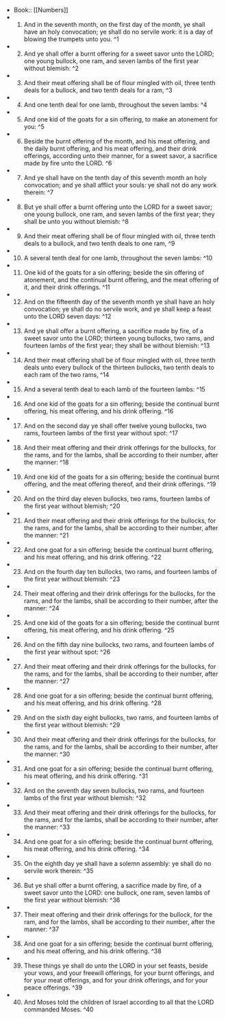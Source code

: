 - Book:: [[Numbers]]
- 1. And in the seventh month, on the first day of the month, ye shall have an holy convocation; ye shall do no servile work: it is a day of blowing the trumpets unto you. ^1
- 2. And ye shall offer a burnt offering for a sweet savor unto the LORD; one young bullock, one ram, and seven lambs of the first year without blemish: ^2
- 3. And their meat offering shall be of flour mingled with oil, three tenth deals for a bullock, and two tenth deals for a ram, ^3
- 4. And one tenth deal for one lamb, throughout the seven lambs: ^4
- 5. And one kid of the goats for a sin offering, to make an atonement for you: ^5
- 6. Beside the burnt offering of the month, and his meat offering, and the daily burnt offering, and his meat offering, and their drink offerings, according unto their manner, for a sweet savor, a sacrifice made by fire unto the LORD. ^6
- 7. And ye shall have on the tenth day of this seventh month an holy convocation; and ye shall afflict your souls: ye shall not do any work therein: ^7
- 8. But ye shall offer a burnt offering unto the LORD for a sweet savor; one young bullock, one ram, and seven lambs of the first year; they shall be unto you without blemish: ^8
- 9. And their meat offering shall be of flour mingled with oil, three tenth deals to a bullock, and two tenth deals to one ram, ^9
- 10. A several tenth deal for one lamb, throughout the seven lambs: ^10
- 11. One kid of the goats for a sin offering; beside the sin offering of atonement, and the continual burnt offering, and the meat offering of it, and their drink offerings. ^11
- 12. And on the fifteenth day of the seventh month ye shall have an holy convocation; ye shall do no servile work, and ye shall keep a feast unto the LORD seven days: ^12
- 13. And ye shall offer a burnt offering, a sacrifice made by fire, of a sweet savor unto the LORD; thirteen young bullocks, two rams, and fourteen lambs of the first year; they shall be without blemish: ^13
- 14. And their meat offering shall be of flour mingled with oil, three tenth deals unto every bullock of the thirteen bullocks, two tenth deals to each ram of the two rams, ^14
- 15. And a several tenth deal to each lamb of the fourteen lambs: ^15
- 16. And one kid of the goats for a sin offering; beside the continual burnt offering, his meat offering, and his drink offering. ^16
- 17. And on the second day ye shall offer twelve young bullocks, two rams, fourteen lambs of the first year without spot: ^17
- 18. And their meat offering and their drink offerings for the bullocks, for the rams, and for the lambs, shall be according to their number, after the manner: ^18
- 19. And one kid of the goats for a sin offering; beside the continual burnt offering, and the meat offering thereof, and their drink offerings. ^19
- 20. And on the third day eleven bullocks, two rams, fourteen lambs of the first year without blemish; ^20
- 21. And their meat offering and their drink offerings for the bullocks, for the rams, and for the lambs, shall be according to their number, after the manner: ^21
- 22. And one goat for a sin offering; beside the continual burnt offering, and his meat offering, and his drink offering. ^22
- 23. And on the fourth day ten bullocks, two rams, and fourteen lambs of the first year without blemish: ^23
- 24. Their meat offering and their drink offerings for the bullocks, for the rams, and for the lambs, shall be according to their number, after the manner: ^24
- 25. And one kid of the goats for a sin offering; beside the continual burnt offering, his meat offering, and his drink offering. ^25
- 26. And on the fifth day nine bullocks, two rams, and fourteen lambs of the first year without spot: ^26
- 27. And their meat offering and their drink offerings for the bullocks, for the rams, and for the lambs, shall be according to their number, after the manner: ^27
- 28. And one goat for a sin offering; beside the continual burnt offering, and his meat offering, and his drink offering. ^28
- 29. And on the sixth day eight bullocks, two rams, and fourteen lambs of the first year without blemish: ^29
- 30. And their meat offering and their drink offerings for the bullocks, for the rams, and for the lambs, shall be according to their number, after the manner: ^30
- 31. And one goat for a sin offering; beside the continual burnt offering, his meat offering, and his drink offering. ^31
- 32. And on the seventh day seven bullocks, two rams, and fourteen lambs of the first year without blemish: ^32
- 33. And their meat offering and their drink offerings for the bullocks, for the rams, and for the lambs, shall be according to their number, after the manner: ^33
- 34. And one goat for a sin offering; beside the continual burnt offering, his meat offering, and his drink offering. ^34
- 35. On the eighth day ye shall have a solemn assembly: ye shall do no servile work therein: ^35
- 36. But ye shall offer a burnt offering, a sacrifice made by fire, of a sweet savor unto the LORD: one bullock, one ram, seven lambs of the first year without blemish: ^36
- 37. Their meat offering and their drink offerings for the bullock, for the ram, and for the lambs, shall be according to their number, after the manner: ^37
- 38. And one goat for a sin offering; beside the continual burnt offering, and his meat offering, and his drink offering. ^38
- 39. These things ye shall do unto the LORD in your set feasts, beside your vows, and your freewill offerings, for your burnt offerings, and for your meat offerings, and for your drink offerings, and for your peace offerings. ^39
- 40. And Moses told the children of Israel according to all that the LORD commanded Moses. ^40
